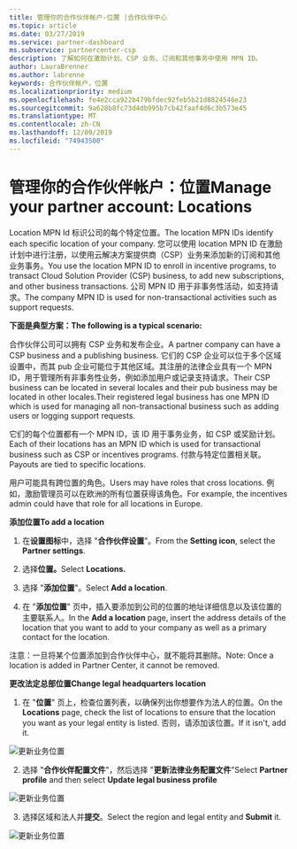 ```yaml
---
title: 管理你的合作伙伴帐户-位置 |合作伙伴中心
ms.topic: article
ms.date: 03/27/2019
ms.service: partner-dashboard
ms.subservice: partnercenter-csp
description: 了解如何在激励计划、CSP 业务、订阅和其他事务中使用 MPN ID。
author: LauraBrenner
ms.author: labrenne
keywords: 合作伙伴帐户，位置
ms.localizationpriority: medium
ms.openlocfilehash: fe4e2cca922b479bfdec92feb5b21d8824546e23
ms.sourcegitcommit: 9a628b8fc73d4db995b7cb42faaf4d6c3b573e45
ms.translationtype: MT
ms.contentlocale: zh-CN
ms.lasthandoff: 12/09/2019
ms.locfileid: "74943500"
---
```

# <a name="manage-your-partner-account-locations"></a><span data-ttu-id="e2c61-104">管理你的合作伙伴帐户：位置</span><span class="sxs-lookup"><span data-stu-id="e2c61-104">Manage your partner account: Locations</span></span>

<span data-ttu-id="e2c61-105">Location MPN Id 标识公司的每个特定位置。</span><span class="sxs-lookup"><span data-stu-id="e2c61-105">The location MPN IDs identify each specific location of your company.</span></span> <span data-ttu-id="e2c61-106">您可以使用 location MPN ID 在激励计划中进行注册，以使用云解决方案提供商（CSP）业务来添加新的订阅和其他业务事务。</span><span class="sxs-lookup"><span data-stu-id="e2c61-106">You use the location MPN ID to enroll in incentive programs, to transact Cloud Solution Provider (CSP) business, to add new subscriptions, and other business transactions.</span></span> <span data-ttu-id="e2c61-107">公司 MPN ID 用于非事务性活动，如支持请求。</span><span class="sxs-lookup"><span data-stu-id="e2c61-107">The company MPN ID is used for non-transactional activities such as support requests.</span></span>

<span data-ttu-id="e2c61-108">**下面是典型方案：**</span><span class="sxs-lookup"><span data-stu-id="e2c61-108">**The following is a typical scenario:**</span></span> 

<span data-ttu-id="e2c61-109">合作伙伴公司可以拥有 CSP 业务和发布企业。</span><span class="sxs-lookup"><span data-stu-id="e2c61-109">A partner company can have a CSP business and a publishing business.</span></span> <span data-ttu-id="e2c61-110">它们的 CSP 企业可以位于多个区域设置中，而其 pub 企业可能位于其他区域。其注册的法律企业具有一个 MPN ID，用于管理所有非事务性业务，例如添加用户或记录支持请求。</span><span class="sxs-lookup"><span data-stu-id="e2c61-110">Their CSP business can be located in several locales and their pub business may be located in other locales.Their registered legal business has one MPN ID which is used for managing all non-transactional business such as adding users or logging support requests.</span></span> 

<span data-ttu-id="e2c61-111">它们的每个位置都有一个 MPN ID，该 ID 用于事务业务，如 CSP 或奖励计划。</span><span class="sxs-lookup"><span data-stu-id="e2c61-111">Each of their locations has an MPN ID which is used for transactional business such as CSP or incentives programs.</span></span> <span data-ttu-id="e2c61-112">付款与特定位置相关联。</span><span class="sxs-lookup"><span data-stu-id="e2c61-112">Payouts are tied to specific locations.</span></span>

<span data-ttu-id="e2c61-113">用户可能具有跨位置的角色。</span><span class="sxs-lookup"><span data-stu-id="e2c61-113">Users may have roles that cross locations.</span></span> <span data-ttu-id="e2c61-114">例如，激励管理员可以在欧洲的所有位置获得该角色。</span><span class="sxs-lookup"><span data-stu-id="e2c61-114">For example, the incentives admin could have that role for all locations in Europe.</span></span>

<span data-ttu-id="e2c61-115">**添加位置**</span><span class="sxs-lookup"><span data-stu-id="e2c61-115">**To add a location**</span></span>

1. <span data-ttu-id="e2c61-116">在**设置图标**中，选择 "**合作伙伴设置**"。</span><span class="sxs-lookup"><span data-stu-id="e2c61-116">From the **Setting icon**, select the **Partner settings**.</span></span> 

2. <span data-ttu-id="e2c61-117">选择**位置。**</span><span class="sxs-lookup"><span data-stu-id="e2c61-117">Select **Locations.**</span></span>

3. <span data-ttu-id="e2c61-118">选择 "**添加位置**"。</span><span class="sxs-lookup"><span data-stu-id="e2c61-118">Select **Add a location**.</span></span>  

4. <span data-ttu-id="e2c61-119">在 "**添加位置**" 页中，插入要添加到公司的位置的地址详细信息以及该位置的主要联系人。</span><span class="sxs-lookup"><span data-stu-id="e2c61-119">In the **Add a location** page, insert the address details of the location that you want to add to your company as well as a primary contact for the location.</span></span>

<span data-ttu-id="e2c61-120">注意：一旦将某个位置添加到合作伙伴中心，就不能将其删除。</span><span class="sxs-lookup"><span data-stu-id="e2c61-120">Note: Once a location is added in Partner Center, it cannot be removed.</span></span>

<span data-ttu-id="e2c61-121">**更改法定总部位置**</span><span class="sxs-lookup"><span data-stu-id="e2c61-121">**Change legal headquarters location**</span></span>

1. <span data-ttu-id="e2c61-122">在 "**位置**" 页上，检查位置列表，以确保列出你想要作为法人的位置。</span><span class="sxs-lookup"><span data-stu-id="e2c61-122">On the **Locations** page, check the list of locations to ensure that the location you want as your legal entity is listed.</span></span> <span data-ttu-id="e2c61-123">否则，请添加该位置。</span><span class="sxs-lookup"><span data-stu-id="e2c61-123">If it isn't, add it.</span></span>

![更新业务位置](images/updatepartnerprofile2.png)

2. <span data-ttu-id="e2c61-125">选择 "**合作伙伴配置文件**"，然后选择 "**更新法律业务配置文件**"</span><span class="sxs-lookup"><span data-stu-id="e2c61-125">Select **Partner profile** and then select **Update legal business profile**</span></span>

![更新业务位置](images/updatepartnerprofile1.png)

3. <span data-ttu-id="e2c61-127">选择区域和法人并**提交**。</span><span class="sxs-lookup"><span data-stu-id="e2c61-127">Select the region and legal entity and **Submit** it.</span></span>

![更新业务位置](images/updatepartnerprofile3.png)

